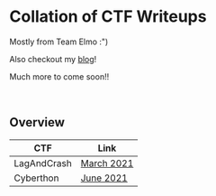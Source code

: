 # Collation of CTF Writeups

Mostly from Team Elmo :")

Also checkout my [blog](https://caprinux.github.io/index)!

Much more to come soon!!

<br>

## Overview
| CTF | Link |
|-----|------|
| LagAndCrash | [March 2021](LagAndCrash/README.md)
| Cyberthon | [June 2021](Cyberthon/README.md)


